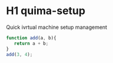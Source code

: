 # H1 quima-setup
 Quick ivrtual machine setup management
 
```JavaScript
function add(a, b){
   return a + b;
}
add(3, 4);
```
